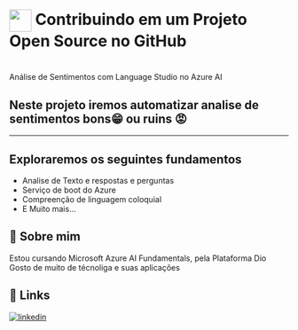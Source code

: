 <h1>
    <a href="https://www.dio.me/">
     <img align="center" width="40px" src="https://hermes.digitalinnovation.one/assets/diome/logo-minimized.png"></a>
    <span> Contribuindo em um Projeto Open Source no GitHub</span>
</h1>

# 
Análise de Sentimentos com Language Studio no Azure AI

## Neste projeto iremos automatizar analise de sentimentos bons😁 ou ruins 😡

--------------------------------------------------


## Exploraremos os seguintes fundamentos

- Analise de Texto e respostas e perguntas
- Serviço de boot do Azure
- Compreenção de linguagem coloquial
- E Muito mais... 


## 🚀 Sobre mim
Estou cursando Microsoft Azure AI Fundamentals, pela Plataforma Dio
Gosto de muito de técnoliga e suas aplicações 


## 🔗 Links

[![linkedin](https://img.shields.io/badge/linkedin-0A66C2?style=for-the-badge&logo=linkedin&logoColor=white)](https://www.linkedin.com/in/leandro-virgilio-a1460a76/)
  
